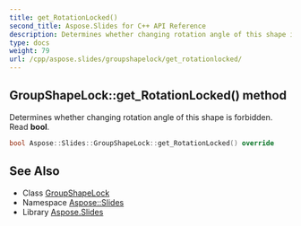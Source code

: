 ```yaml
---
title: get_RotationLocked()
second_title: Aspose.Slides for C++ API Reference
description: Determines whether changing rotation angle of this shape is forbidden. Read bool.
type: docs
weight: 79
url: /cpp/aspose.slides/groupshapelock/get_rotationlocked/
---
```

## GroupShapeLock::get_RotationLocked() method


Determines whether changing rotation angle of this shape is forbidden. Read **bool**.

```cpp
bool Aspose::Slides::GroupShapeLock::get_RotationLocked() override
```

## See Also

* Class [GroupShapeLock](./)
* Namespace [Aspose::Slides](../)
* Library [Aspose.Slides](../../)